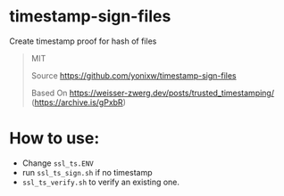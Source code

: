 # timestamp-sign-files
Create timestamp proof for hash of files

> MIT
>
> Source https://github.com/yonixw/timestamp-sign-files
> 
> Based On https://weisser-zwerg.dev/posts/trusted_timestamping/ (https://archive.is/gPxbR)

# How to use:

* Change `ssl_ts.ENV`
* run `ssl_ts_sign.sh` if no timestamp
* `ssl_ts_verify.sh` to verify an existing one.